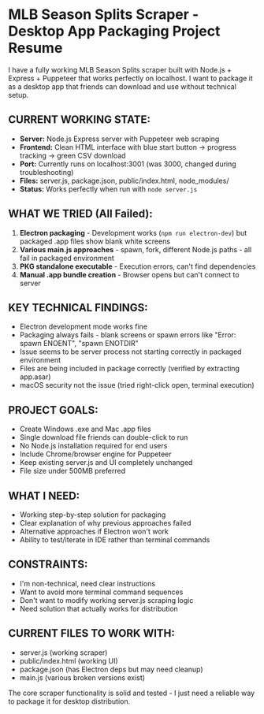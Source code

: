 # MLB Season Splits Scraper - Desktop App Packaging Project Resume

I have a fully working MLB Season Splits scraper built with Node.js + Express + Puppeteer that works perfectly on localhost. I want to package it as a desktop app that friends can download and use without technical setup.

## CURRENT WORKING STATE:
- **Server:** Node.js Express server with Puppeteer web scraping
- **Frontend:** Clean HTML interface with blue start button → progress tracking → green CSV download
- **Port:** Currently runs on localhost:3001 (was 3000, changed during troubleshooting)
- **Files:** server.js, package.json, public/index.html, node_modules/
- **Status:** Works perfectly when run with `node server.js`

## WHAT WE TRIED (All Failed):
1. **Electron packaging** - Development works (`npm run electron-dev`) but packaged .app files show blank white screens
2. **Various main.js approaches** - spawn, fork, different Node.js paths - all fail in packaged environment
3. **PKG standalone executable** - Execution errors, can't find dependencies
4. **Manual .app bundle creation** - Browser opens but can't connect to server

## KEY TECHNICAL FINDINGS:
- Electron development mode works fine
- Packaging always fails - blank screens or spawn errors like "Error: spawn ENOENT", "spawn ENOTDIR"
- Issue seems to be server process not starting correctly in packaged environment
- Files are being included in package correctly (verified by extracting app.asar)
- macOS security not the issue (tried right-click open, terminal execution)

## PROJECT GOALS:
- Create Windows .exe and Mac .app files
- Single download file friends can double-click to run
- No Node.js installation required for end users
- Include Chrome/browser engine for Puppeteer
- Keep existing server.js and UI completely unchanged
- File size under 500MB preferred

## WHAT I NEED:
- Working step-by-step solution for packaging
- Clear explanation of why previous approaches failed
- Alternative approaches if Electron won't work
- Ability to test/iterate in IDE rather than terminal commands

## CONSTRAINTS:
- I'm non-technical, need clear instructions
- Want to avoid more terminal command sequences
- Don't want to modify working server.js scraping logic
- Need solution that actually works for distribution

## CURRENT FILES TO WORK WITH:
- server.js (working scraper)
- public/index.html (working UI)
- package.json (has Electron deps but may need cleanup)
- main.js (various broken versions exist)

The core scraper functionality is solid and tested - I just need a reliable way to package it for desktop distribution.